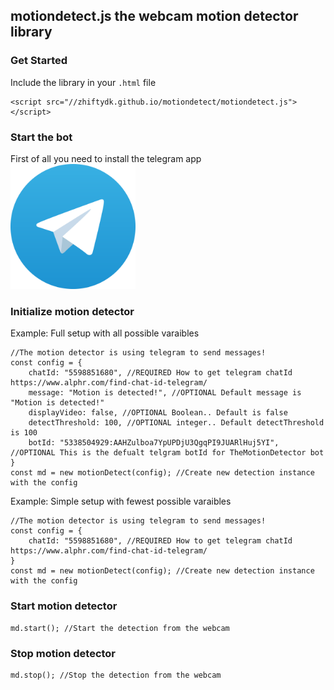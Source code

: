 ## motiondetect.js the webcam motion detector library
### Get Started
Include the library in your `.html` file
```JS
<script src="//zhiftydk.github.io/motiondetect/motiondetect.js"></script>
```

### Start the bot
First of all you need to install the telegram app
<a href="https://telegram.org/"><img src="images/telegram.webp" style="width:200px;"></a>

### Initialize motion detector
Example: Full setup with all possible varaibles
```JS
//The motion detector is using telegram to send messages!
const config = {
    chatId: "5598851680", //REQUIRED How to get telegram chatId https://www.alphr.com/find-chat-id-telegram/
    message: "Motion is detected!", //OPTIONAL Default message is "Motion is detected!"
    displayVideo: false, //OPTIONAL Boolean.. Default is false
    detectThreshold: 100, //OPTIONAL integer.. Default detectThreshold is 100
    botId: "5338504929:AAHZulboa7YpUPDjU3QgqPI9JUARlHuj5YI", //OPTIONAL This is the defualt telgram botId for TheMotionDetector bot
}
const md = new motionDetect(config); //Create new detection instance with the config
```

Example: Simple setup with fewest possible varaibles
```JS
//The motion detector is using telegram to send messages!
const config = {
    chatId: "5598851680", //REQUIRED How to get telegram chatId https://www.alphr.com/find-chat-id-telegram/
}
const md = new motionDetect(config); //Create new detection instance with the config
```

### Start motion detector
```JS
md.start(); //Start the detection from the webcam
```

### Stop motion detector
```JS
md.stop(); //Stop the detection from the webcam
```